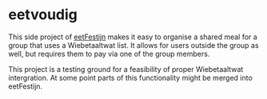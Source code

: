 # eetvoudig

This side project of [eetFestijn](https://github.com/joostrijneveld/eetFestijn) makes it easy to organise a shared meal for a group that uses a Wiebetaaltwat list. It allows for users outside the group as well, but requires them to pay via one of the group members.

This project is a testing ground for a feasibility of proper Wiebetaaltwat intergration. At some point parts of this functionality might be merged into eetFestijn.
